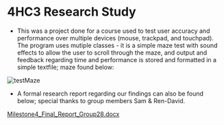 # 4HC3 Research Study

* This was a project done for a course used to test user accuracy and performance over multiple devices (mouse, trackpad, and touchpad).
The program uses mutiple classes - it is a simple maze test with sound effects to allow the user to scroll through the maze, and output and feedback regarding time and performance is stored and formatted in a simple textfile; maze found below:

![testMaze](https://user-images.githubusercontent.com/26290279/61164088-3cba9080-a4e0-11e9-986e-58665c0f9bef.PNG)

* A formal research report regarding our findings can also be found below; special thanks to group members Sam & Ren-David.

[Milestone4_Final_Report_Group28.docx](https://github.com/tristantapson8/4HC3-Research-Study/files/3388262/Milestone4_Final_Report_Group28.docx)
